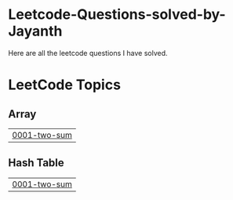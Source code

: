 # Leetcode-Questions-solved-by-Jayanth
Here are all the leetcode questions I have solved. 

<!---LeetCode Topics Start-->
# LeetCode Topics
## Array
|  |
| ------- |
| [0001-two-sum](https://github.com/onceinawhilee/Leetcode-Questions-solved-by-Jayanth/tree/master/0001-two-sum) |
## Hash Table
|  |
| ------- |
| [0001-two-sum](https://github.com/onceinawhilee/Leetcode-Questions-solved-by-Jayanth/tree/master/0001-two-sum) |
<!---LeetCode Topics End-->